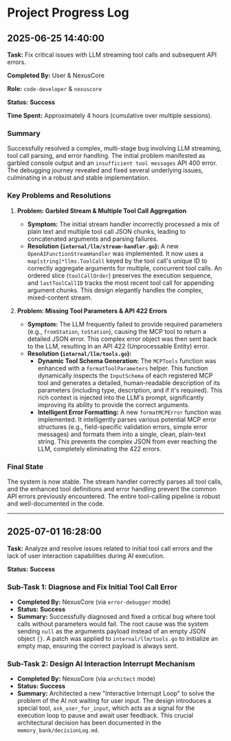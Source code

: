 # Project Progress Log

## 2025-06-25 14:40:00

**Task:** Fix critical issues with LLM streaming tool calls and subsequent API errors.

**Completed By:** User & NexusCore

**Role:** `code-developer` & `nexuscore`

**Status:** **Success**

**Time Spent:** Approximately 4 hours (cumulative over multiple sessions).

### Summary

Successfully resolved a complex, multi-stage bug involving LLM streaming, tool call parsing, and error handling. The initial problem manifested as garbled console output and an `insufficient tool messages` API 400 error. The debugging journey revealed and fixed several underlying issues, culminating in a robust and stable implementation.

### Key Problems and Resolutions

1.  **Problem: Garbled Stream & Multiple Tool Call Aggregation**

    -   **Symptom:** The initial stream handler incorrectly processed a mix of plain text and multiple tool call JSON chunks, leading to concatenated arguments and parsing failures.
    -   **Resolution (`internal/llm/stream-handler.go`):** A new `OpenAIFunctionStreamHandler` was implemented. It now uses a `map[string]*llms.ToolCall` keyed by the tool call's unique ID to correctly aggregate arguments for multiple, concurrent tool calls. An ordered slice (`toolCallOrder`) preserves the execution sequence, and `lastToolCallID` tracks the most recent tool call for appending argument chunks. This design elegantly handles the complex, mixed-content stream.

2.  **Problem: Missing Tool Parameters & API 422 Errors**
    -   **Symptom:** The LLM frequently failed to provide required parameters (e.g., `fromStation`, `toStation`), causing the MCP tool to return a detailed JSON error. This complex error object was then sent back to the LLM, resulting in an API 422 (Unprocessable Entity) error.
    -   **Resolution (`internal/llm/tools.go`):**
        -   **Dynamic Tool Schema Generation:** The `MCPTools` function was enhanced with a `formatToolParameters` helper. This function dynamically inspects the `InputSchema` of each registered MCP tool and generates a detailed, human-readable description of its parameters (including type, description, and if it's required). This rich context is injected into the LLM's prompt, significantly improving its ability to provide the correct arguments.
        -   **Intelligent Error Formatting:** A new `formatMCPError` function was implemented. It intelligently parses various potential MCP error structures (e.g., field-specific validation errors, simple error messages) and formats them into a single, clean, plain-text string. This prevents the complex JSON from ever reaching the LLM, completely eliminating the 422 errors.

### Final State

The system is now stable. The stream handler correctly parses all tool calls, and the enhanced tool definitions and error handling prevent the common API errors previously encountered. The entire tool-calling pipeline is robust and well-documented in the code.

---

## 2025-07-01 16:28:00

**Task:** Analyze and resolve issues related to initial tool call errors and the lack of user interaction capabilities during AI execution.

**Status:** **Success**

### Sub-Task 1: Diagnose and Fix Initial Tool Call Error

-   **Completed By:** NexusCore (via `error-debugger` mode)
-   **Status:** **Success**
-   **Summary:** Successfully diagnosed and fixed a critical bug where tool calls without parameters would fail. The root cause was the system sending `null` as the arguments payload instead of an empty JSON object `{}`. A patch was applied to `internal/llm/tools.go` to initialize an empty map, ensuring the correct payload is always sent.

### Sub-Task 2: Design AI Interaction Interrupt Mechanism

-   **Completed By:** NexusCore (via `architect` mode)
-   **Status:** **Success**
-   **Summary:** Architected a new "Interactive Interrupt Loop" to solve the problem of the AI not waiting for user input. The design introduces a special tool, `ask_user_for_input`, which acts as a signal for the execution loop to pause and await user feedback. This crucial architectural decision has been documented in the `memory_bank/decisionLog.md`.
